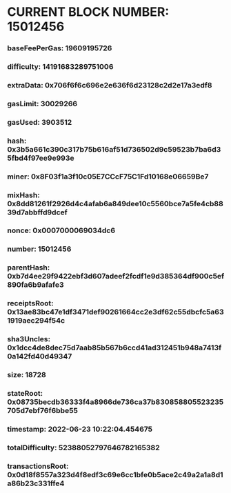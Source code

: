 # CURRENT BLOCK NUMBER: 15012456

### baseFeePerGas: 19609195726
### difficulty: 14191683289751006
### extraData: 0x706f6f6c696e2e636f6d23128c2d2e17a3edf8
### gasLimit: 30029266
### gasUsed: 3903512
### hash: 0x3b5a661c390c317b75b616af51d736502d9c59523b7ba6d35fbd4f97ee9e993e
### miner: 0x8F03f1a3f10c05E7CCcF75C1Fd10168e06659Be7
### mixHash: 0x8dd81261f2926d4c4afab6a849dee10c5560bce7a5fe4cb8839d7abbffd9dcef
### nonce: 0x0007000069034dc6
### number: 15012456
### parentHash: 0xb7d4ee29f9422ebf3d607adeef2fcdf1e9d385364df900c5ef890fa6b9afafe3
### receiptsRoot: 0x13ae83bc47e1df3471def90261664cc2e3df62c55dbcfc5a631919aec294f54c
### sha3Uncles: 0x1dcc4de8dec75d7aab85b567b6ccd41ad312451b948a7413f0a142fd40d49347
### size: 18728
### stateRoot: 0x08735becdb36333f4a8966de736ca37b830858805523235705d7ebf76f6bbe55
### timestamp: 2022-06-23 10:22:04.454675
### totalDifficulty: 52388052797646782165382
### transactionsRoot: 0x0d18f8557a323d4f8edf3c69e6cc1bfe0b5ace2c49a2a1a8d1a86b23c331ffe4
